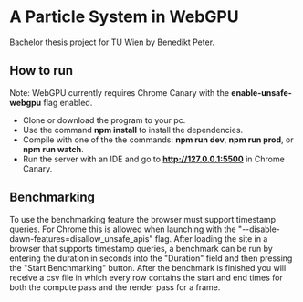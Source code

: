 # A Particle System in WebGPU
Bachelor thesis project for TU Wien by Benedikt Peter.

## How to run
Note: WebGPU currently requires Chrome Canary with the **enable-unsafe-webgpu** flag enabled.

* Clone or download the program to your pc.
* Use the command **npm install** to install the dependencies.
* Compile with one of the the commands: **npm run dev**, **npm run prod**, or **npm run watch**.
* Run the server with an IDE and go to **http://127.0.0.1:5500** in Chrome Canary.

## Benchmarking
To use the benchmarking feature the browser must support timestamp queries. For Chrome this is allowed when launching with the "--disable-dawn-features=disallow_unsafe_apis" flag. After loading the site in a browser that supports timestamp queries, a benchmark can be run by entering the duration in seconds into the "Duration" field and then pressing the "Start Benchmarking" button. After the benchmark is finished you will receive a csv file in which every row contains the start and end times for both the compute pass and the render pass for a frame.
